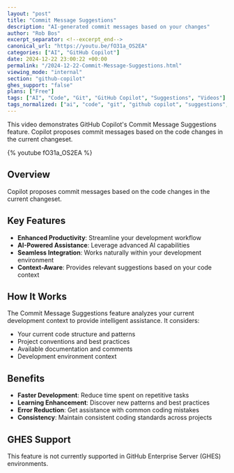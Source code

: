 ```yaml
---
layout: "post"
title: "Commit Message Suggestions"
description: "AI-generated commit messages based on your changes"
author: "Rob Bos"
excerpt_separator: <!--excerpt_end-->
canonical_url: "https://youtu.be/fO31a_OS2EA"
categories: ["AI", "GitHub Copilot"]
date: 2024-12-22 23:00:22 +00:00
permalink: "/2024-12-22-Commit-Message-Suggestions.html"
viewing_mode: "internal"
section: "github-copilot"
ghes_support: "false"
plans: ["Free"]
tags: ["AI", "Code", "Git", "GitHub Copilot", "Suggestions", "Videos"]
tags_normalized: ["ai", "code", "git", "github copilot", "suggestions", "videos"]
---
```


This video demonstrates GitHub Copilot's Commit Message Suggestions feature. Copilot proposes commit messages based on the code changes in the current changeset.<!--excerpt_end-->

{% youtube fO31a_OS2EA %}

## Overview

Copilot proposes commit messages based on the code changes in the current changeset.

## Key Features

- **Enhanced Productivity**: Streamline your development workflow
- **AI-Powered Assistance**: Leverage advanced AI capabilities
- **Seamless Integration**: Works naturally within your development environment
- **Context-Aware**: Provides relevant suggestions based on your code context

## How It Works

The Commit Message Suggestions feature analyzes your current development context to provide intelligent assistance. It considers:

- Your current code structure and patterns
- Project conventions and best practices
- Available documentation and comments
- Development environment context

## Benefits

- **Faster Development**: Reduce time spent on repetitive tasks
- **Learning Enhancement**: Discover new patterns and best practices
- **Error Reduction**: Get assistance with common coding mistakes
- **Consistency**: Maintain consistent coding standards across projects

## GHES Support

This feature is not currently supported in GitHub Enterprise Server (GHES) environments.
